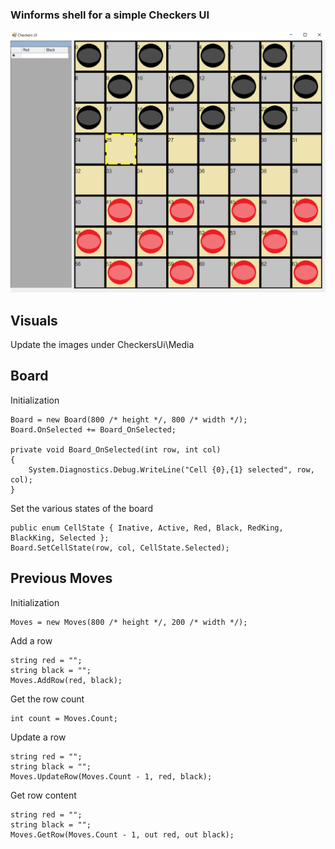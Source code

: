 ### Winforms shell for a simple Checkers UI

![main](https://github.com/speedyjeff/checkersui/blob/master/media/main.png)


## Visuals

Update the images under CheckersUi\Media

## Board

Initialization
```
Board = new Board(800 /* height */, 800 /* width */);
Board.OnSelected += Board_OnSelected;

private void Board_OnSelected(int row, int col)
{
    System.Diagnostics.Debug.WriteLine("Cell {0},{1} selected", row, col);
}
```

Set the various states of the board
```
public enum CellState { Inative, Active, Red, Black, RedKing, BlackKing, Selected };
Board.SetCellState(row, col, CellState.Selected);
```

## Previous Moves

Initialization
```
Moves = new Moves(800 /* height */, 200 /* width */);
```

Add a row
```
string red = "";
string black = "";
Moves.AddRow(red, black);
```

Get the row count
```
int count = Moves.Count;
```

Update a row
```
string red = "";
string black = "";
Moves.UpdateRow(Moves.Count - 1, red, black);
```

Get row content
```
string red = "";
string black = "";
Moves.GetRow(Moves.Count - 1, out red, out black);
```